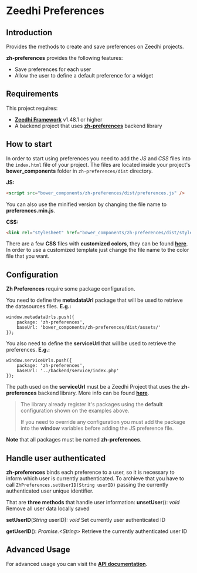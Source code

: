 # Zeedhi Preferences

## Introduction
Provides the methods to create and save preferences on Zeedhi projects.

**zh-preferences** provides the following features:

 - Save preferences for each user
 - Allow the user to define a default preference for a widget

## Requirements

This project requires:

 - **[Zeedhi Framework][FRAMEWORK_FRONT]** v1.48.1 or higher
 - A backend project that uses **[zh-preferences][BACKEND_API]** backend library

## How to start
In order to start using preferences you need to add the *JS* and *CSS* files into the `index.html` file of your project.
The files are located inside your project's **bower_components** folder in `zh-preferences/dist` directory.

**JS:**
```html
<script src="bower_components/zh-preferences/dist/preferences.js" />
```
You can also use the minified version by changing the file name to **preferences.min.js**.

**CSS:**
```html
<link rel="stylesheet" href="bower_components/zh-preferences/dist/style/style.css">
```
There are a few **CSS** files with **customized colors**, they can be found **[here][CSS_FILES]**. In order to use a customized template just change the file name to the color file that you want.

## Configuration
**Zh Preferences** require some package configuration.

You need to define the **metadataUrl** package that will be used to retrieve the datasources files.
**E.g.:**
```
window.metadataUrls.push({
    package: 'zh-preferences',
    baseUrl: 'bower_components/zh-preferences/dist/assets/'
});
```

You also need to define the **serviceUrl** that will be used to retrieve the preferences.
**E.g.:**
```
window.serviceUrls.push({
    package: 'zh-preferences',
    baseUrl: '../backend/service/index.php'
});
```
The path used on the **serviceUrl** must be a Zeedhi Project that uses the **zh-preferences** backend library. More info can be found [**here**][BACKEND_API].


> The library already register it's packages using the **default** configuration shown on the examples above.
>
> If you need to override any configuration you must add the package into the **window** variables before adding the JS preference file.

**Note** that all packages must be named **zh-preferences**.

## Handle user authenticated
**zh-preferences** binds each preference to a user, so it is necessary to inform which user is currently authenticated. To archieve that you have to call `ZhPreferences.setUserID(String userID)` passing the currently authenticated user unique identifier.

That are **three methods** that handle user information:
**unsetUser**(): *void*
Remove all user data locally saved

**setUserID**(*String* userID): *void*
Set currently user authenticated ID

**getUserID**(): *Promise.&lt;String&gt;*
Retrieve the currently authenticated user ID

## Advanced Usage
For advanced usage you can visit the **[API documentation][DOC]**.

[FRAMEWORK_FRONT]: http://code.zeedhi.com/zeedhi/frameworkFrontend/tree/master
[CSS_FILES]: http://code.zeedhi.com/zeedhi-components/zh-customizations-service/tree/master/dist/style/colors
[BACKEND_API]: http://code.zeedhi.com/zeedhi/zh-preference-backend/tree/master
[DOC]: http://docs.zeedhi.com/docs/preferences/frontend-api